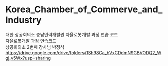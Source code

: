 # Korea_Chamber_of_Commerve_and_Industry
대한 상공회의소 충남인력개발원 자율로봇개발 과정 연습 코드  
자율로봇개발 과정 연습코드  
상공회의소 2번째 강사님 박정석  
https://drive.google.com/drive/folders/1Sh98Ca_bVxCDdmN9GBVODQ2_Wgj_v5Wx?usp=sharing  
